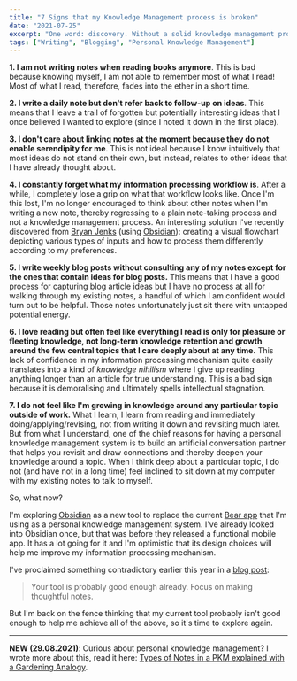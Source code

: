 ```yaml
---
title: "7 Signs that my Knowledge Management process is broken"
date: "2021-07-25"
excerpt: "One word: discovery. Without a solid knowledge management process in place, I can still live. But with one, I think life could be more interesting because I would discover & understand much more."
tags: ["Writing", "Blogging", "Personal Knowledge Management"]
---
```


**1. I am not writing notes when reading books anymore**. This is bad because knowing myself, I am not able to remember most of what I read! Most of what I read, therefore, fades into the ether in a short time.

**2. I write a daily note but don't refer back to follow-up on ideas**. This means that I leave a trail of forgotten but potentially interesting ideas that I once believed I wanted to explore (since I noted it down in the first place).

**3. I don't care about linking notes at the moment because they do not enable serendipity for me**. This is not ideal because I know intuitively that most ideas do not stand on their own, but instead, relates to other ideas that I have already thought about. 

**4. I constantly forget what my information processing workflow is**. After a while, I completely lose a grip on what that workflow looks like. Once I'm this lost, I'm no longer encouraged to think about other notes when I'm writing a new note, thereby regressing to a plain note-taking process and not a knowledge management process. An interesting solution I've recently discovered from [Bryan Jenks](https://www.youtube.com/watch?v=r-buPWeuTPc) (using [Obsidian](https://obsidian.md/)): creating a visual flowchart depicting various types of inputs and how to process them differently according to my preferences.

**5. I write weekly blog posts without consulting any of my notes except for the ones that contain ideas for blog posts.** This means that I have a good process for capturing blog article ideas but I have no process at all for walking through my existing notes, a handful of which I am confident would turn out to be helpful. Those notes unfortunately just sit there with untapped potential energy.

**6. I love reading but often feel like everything I read is only for pleasure or fleeting knowledge, not long-term knowledge retention and growth around the few central topics that I care deeply about at any time.** This lack of confidence in my information processing mechanism quite easily translates into a kind of *knowledge nihilism* where I give up reading anything longer than an article for true understanding. This is a bad sign because it is demoralising and ultimately spells intellectual stagnation.

**7. I do not feel like I'm growing in knowledge around any particular topic outside of work.** What I learn, I learn from reading and immediately doing/applying/revising, not from writing it down and revisiting much later. But from what I understand, one of the chief reasons for having a personal knowledge management system is to build an artificial conversation partner that helps you revisit and draw connections and thereby deepen your knowledge around a topic. When I think deep about a particular topic, I do not (and have not in a long time) feel inclined to sit down at my computer with my existing notes to talk to myself.

So, what now?

I'm exploring [Obsidian](https://obsidian.md/) as a new tool to replace the current [Bear app](https://bear.app/) that I'm using as a personal knowledge management system. I've already looked into Obsidian once, but that was before they released a functional mobile app. It has a lot going for it and I'm optimistic that its design choices will help me improve my information processing mechanism. 

I've proclaimed something contradictory earlier this year in a [blog post](/2021-02-21-obsidian-roam-why-i-am-staying-with-bear-as-my-pkm/):

> Your tool is probably good enough already. Focus on making thoughtful notes.

But I'm back on the fence thinking that my current tool probably isn't good enough to help me achieve all of the above, so it's time to explore again.

---

**NEW (29.08.2021)**: Curious about personal knowledge management? I wrote more about this, read it here: [Types of Notes in a PKM explained with a Gardening Analogy](/2021-08-29-types-of-notes-in-a-pkm-explained-with-a-gardening-analogy-part-i/).